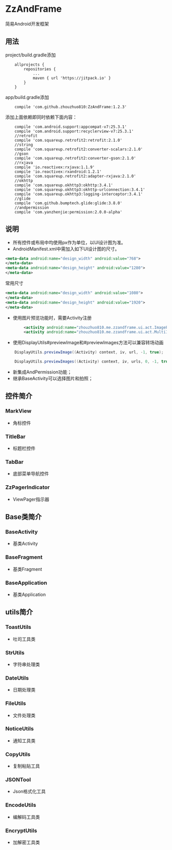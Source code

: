 # ZzAndFrame
简易Android开发框架

## 用法

project/build.gradle添加

```
	allprojects {
		repositories {
			...
			maven { url 'https://jitpack.io' }
		}
	}
```

app/build.gradle添加

```
    compile 'com.github.zhouzhuo810:ZzAndFrame:1.2.3'
```

添加上面依赖即同时依赖下面内容：
```
    compile 'com.android.support:appcompat-v7:25.3.1'
    compile 'com.android.support:recyclerview-v7:25.3.1'
    //retrofit
    compile 'com.squareup.retrofit2:retrofit:2.1.0'
    //string
    compile 'com.squareup.retrofit2:converter-scalars:2.1.0'
    //gson
    compile 'com.squareup.retrofit2:converter-gson:2.1.0'
    //rxjava
    compile 'io.reactivex:rxjava:1.1.9'
    compile 'io.reactivex:rxandroid:1.2.1'
    compile 'com.squareup.retrofit2:adapter-rxjava:2.1.0'
    //okhttp
    compile 'com.squareup.okhttp3:okhttp:3.4.1'
    compile 'com.squareup.okhttp3:okhttp-urlconnection:3.4.1'
    compile 'com.squareup.okhttp3:logging-interceptor:3.4.1'
    //glide
    compile 'com.github.bumptech.glide:glide:3.8.0'
    //andpermission
    compile 'com.yanzhenjie:permission:2.0.0-alpha'
```

## 说明

- 所有控件或布局中均使用px作为单位，以UI设计图为准。
- AndroidManifest.xml中需加入如下UI设计图的尺寸。
```xml
<meta-data android:name="design_width" android:value="768">
</meta-data>
<meta-data android:name="design_height" android:value="1280">
</meta-data>
```
常用尺寸
```xml
<meta-data android:name="design_width" android:value="1080">
</meta-data>
<meta-data android:name="design_height" android:value="1920">
</meta-data>
```


- 使用图片预览功能时，需要Activity注册

```xml
        <activity android:name="zhouzhuo810.me.zzandframe.ui.act.ImagePreviewActivity" />
        <activity android:name="zhouzhuo810.me.zzandframe.ui.act.MultiImagePreviewActivity" />
```

- 使用DisplayUtils#previewImage和#previewImages方法可以兼容转场动画

```java
    DisplayUtils.previewImage((Activity) context, iv, url, -1, true);
```

```java
    DisplayUtils.previewImages((Activity) context, iv, urls, 0, -1, true);
```
- 新集成AndPermission功能；
- 继承BaseActivity可以选择图片和拍照；


## 控件简介

### MarkView

- 角标控件

### TitleBar

- 标题栏控件

### TabBar

- 底部菜单导航控件

### ZzPagerIndicator

- ViewPager指示器

## Base类简介

### BaseActivity

- 基类Activity

### BaseFragment

- 基类Fragment

### BaseApplication

- 基类Application


## utils简介

### ToastUtils

- 吐司工具类

### StrUtils

- 字符串处理类

### DateUtils

- 日期处理类

### FileUtils

- 文件处理类

### NoticeUtils

- 通知工具类

### CopyUtils

- 复制粘贴工具

### JSONTool

- Json格式化工具

### EncodeUtils

- 编解码工具类
 
### EncryptUtils

- 加解密工具类